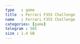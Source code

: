 ```yaml
---
type   : game
title  : Ferrari F355 Challenge
name   : Ferrari F355 Challenge
categories: [game]
telegram : 565
size : 1.4 GB
---
```



